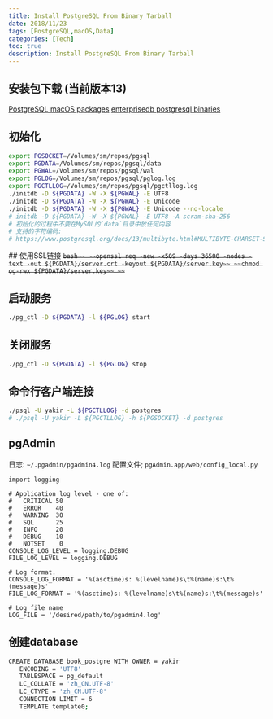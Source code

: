 ```yaml
---
title: Install PostgreSQL From Binary Tarball
date: 2018/11/23
tags: [PostgreSQL,macOS,Data]
categories: [Tech]
toc: true
description: Install PostgreSQL From Binary Tarball
---
```


## 安装包下载 (当前版本13)

[PostgreSQL macOS packages](https://www.postgresql.org/download/macosx/)
[enterprisedb postgresql binaries](https://www.enterprisedb.com/download-postgresql-binaries)

## 初始化
```bash
export PGSOCKET=/Volumes/sm/repos/pgsql
export PGDATA=/Volumes/sm/repos/pgsql/data
export PGWAL=/Volumes/sm/repos/pgsql/wal
export PGLOG=/Volumes/sm/repos/pgsql/pglog.log
export PGCTLLOG=/Volumes/sm/repos/pgsql/pgctllog.log
./initdb -D ${PGDATA} -W -X ${PGWAL} -E UTF8
./initdb -D ${PGDATA} -W -X ${PGWAL} -E Unicode
./initdb -D ${PGDATA} -W -X ${PGWAL} -E Unicode --no-locale
# initdb -D ${PGDATA} -W -X ${PGWAL} -E UTF8 -A scram-sha-256
# 初始化的过程中不要在MySQL的`data`目录中放任何内容
# 支持的字符编码:
# https://www.postgresql.org/docs/13/multibyte.html#MULTIBYTE-CHARSET-SUPPORTED
```

~~## 使用SSL链接~~
~~```bash~~
~~openssl req -new -x509 -days 36500 -nodes -text -out ${PGDATA}/server.crt -keyout ${PGDATA}/server.key~~
~~chmod og-rwx ${PGDATA}/server.key~~
~~```~~

## 启动服务
```bash
./pg_ctl -D ${PGDATA} -l ${PGLOG} start
```

## 关闭服务
```bash
./pg_ctl -D ${PGDATA} -l ${PGLOG} stop
```

## 命令行客户端连接
```bash
./psql -U yakir -L ${PGCTLLOG} -d postgres
# ./psql -U yakir -L ${PGCTLLOG} -h ${PGSOCKET} -d postgres
```

## pgAdmin
日志: `~/.pgadmin/pgadmin4.log`
配置文件; `pgAdmin.app/web/config_local.py`
```properties
import logging

# Application log level - one of:
#   CRITICAL 50
#   ERROR    40
#   WARNING  30
#   SQL      25
#   INFO     20
#   DEBUG    10
#   NOTSET    0
CONSOLE_LOG_LEVEL = logging.DEBUG
FILE_LOG_LEVEL = logging.DEBUG

# Log format.
CONSOLE_LOG_FORMAT = '%(asctime)s: %(levelname)s\t%(name)s:\t%(message)s'
FILE_LOG_FORMAT = '%(asctime)s: %(levelname)s\t%(name)s:\t%(message)s'

# Log file name
LOG_FILE = '/desired/path/to/pgadmin4.log'
```

## 创建database
```bash
CREATE DATABASE book_postgre WITH OWNER = yakir 
   ENCODING = 'UTF8' 
   TABLESPACE = pg_default 
   LC_COLLATE = 'zh_CN.UTF-8' 
   LC_CTYPE = 'zh_CN.UTF-8' 
   CONNECTION LIMIT = 6
   TEMPLATE template0;
```

